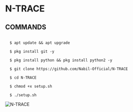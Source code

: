 # N-TRACE

## COMMANDS 

```
  
  $ apt update && apt upgrade 
  
  $ pkg install git -y
  
  $ pkg install python && pkg install python2 -y
  
  $ git clone https://github.com/Nabil-Official/N-TRACE
  
  $ cd N-TRACE 
  
  $ chmod +x setup.sh 
  
  $ ./setup.sh 

```

![N-TRACE](https://i.ibb.co/dgnbXfZ/20210228-140829.png)
